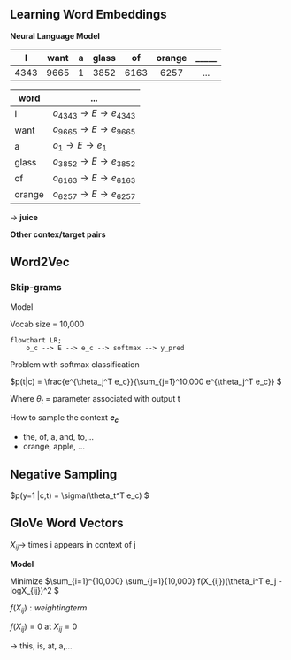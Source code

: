 ## Learning Word Embeddings

**Neural Language Model**

|I|want|a|glass|of|orange|_____|
|:-:|:-:|:-:|:-:|:-:|:-:|:-:|
|4343|9665|1|3852|6163|6257|...

|word|...|
|-|-|
|I| $o_{4343} \to E \to e_{4343}$|
|want| $o_{9665}\to E \to e_{9665}$|
|a| $o_{1}\to E \to e_1$|
|glass| $o_{3852}\to E \to e_{3852}$|
|of| $o_{6163}\to E \to e_{6163}$|
|orange| $o_{6257}\to E \to e_{6257}$|

$\to$ **juice**

**Other contex/target pairs**

## Word2Vec

### Skip-grams
Model

Vocab size = 10,000

```mermaid
flowchart LR;
    o_c --> E --> e_c --> softmax --> y_pred
```



Problem with softmax classification

$p(t|c) = \frac{e^{\theta_j^T e_c}}{\sum_{j=1}^10,000 e^{\theta_j^T e_c}} $

Where $\theta_t$ = parameter associated with output t

How to sample the context **$e_c$**

- the, of, a, and, to,...
- orange, apple, ...

## Negative Sampling

$p(y=1 |c,t) = \sigma(\theta_t^T e_c) $

## GloVe Word Vectors

$X_{ij} \to$ times i appears in context of j

**Model**


Minimize $\sum_{i=1}^{10,000} \sum_{j=1}{10,000} f(X_{ij})(\theta_i^T e_j - logX_{ij})^2 $

$f(X_{ij}): weighting term$

$f(X_{ij}) = 0$ at $X_{ij}=0$

$\to$ this, is, at, a,...